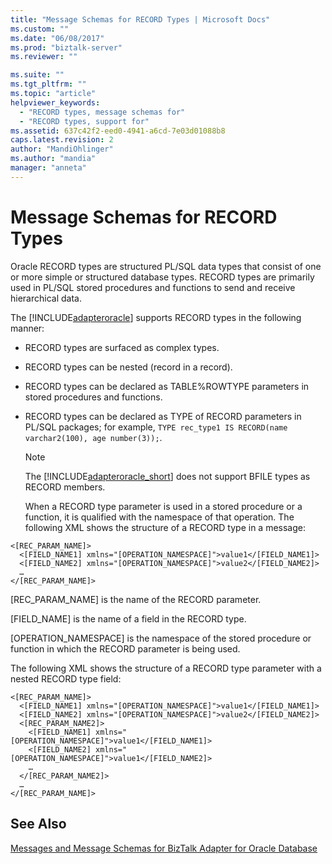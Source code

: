 ```yaml
---
title: "Message Schemas for RECORD Types | Microsoft Docs"
ms.custom: ""
ms.date: "06/08/2017"
ms.prod: "biztalk-server"
ms.reviewer: ""

ms.suite: ""
ms.tgt_pltfrm: ""
ms.topic: "article"
helpviewer_keywords: 
  - "RECORD types, message schemas for"
  - "RECORD types, support for"
ms.assetid: 637c42f2-eed0-4941-a6cd-7e03d01088b8
caps.latest.revision: 2
author: "MandiOhlinger"
ms.author: "mandia"
manager: "anneta"
---
```

# Message Schemas for RECORD Types
Oracle RECORD types are structured PL/SQL data types that consist of one or more simple or structured database types. RECORD types are primarily used in PL/SQL stored procedures and functions to send and receive hierarchical data.  
  
 The [!INCLUDE[adapteroracle](../../includes/adapteroracle-md.md)] supports RECORD types in the following manner:  
  
- RECORD types are surfaced as complex types.  
  
- RECORD types can be nested (record in a record).  
  
- RECORD types can be declared as TABLE%ROWTYPE parameters in stored procedures and functions.  
  
- RECORD types can be declared as TYPE of RECORD parameters in PL/SQL packages; for example, `TYPE rec_type1 IS RECORD(name varchar2(100), age number(3));`.  
  
  > [!NOTE]
  >  The [!INCLUDE[adapteroracle_short](../../includes/adapteroracle-short-md.md)] does not support BFILE types as RECORD members.  
  
  When a RECORD type parameter is used in a stored procedure or a function, it is qualified with the namespace of that operation. The following XML shows the structure of a RECORD type in a message:  
  
```  
<[REC_PARAM_NAME]>  
  <[FIELD_NAME1] xmlns="[OPERATION_NAMESPACE]">value1</[FIELD_NAME1]>  
  <[FIELD_NAME2] xmlns="[OPERATION_NAMESPACE]">value2</[FIELD_NAME2]>  
  …  
</[REC_PARAM_NAME]>  
```  
  
 [REC_PARAM_NAME] is the name of the RECORD parameter.  
  
 [FIELD_NAME] is the name of a field in the RECORD type.  
  
 [OPERATION_NAMESPACE] is the namespace of the stored procedure or function in which the RECORD parameter is being used.  
  
 The following XML shows the structure of a RECORD type parameter with a nested RECORD type field:  
  
```  
<[REC_PARAM_NAME]>    
  <[FIELD_NAME1] xmlns="[OPERATION_NAMESPACE]">value1</[FIELD_NAME1]>  
  <[FIELD_NAME2] xmlns="[OPERATION_NAMESPACE]">value2</[FIELD_NAME2]>  
  <[REC_PARAM_NAME2]>  
    <[FIELD_NAME1] xmlns="[OPERATION_NAMESPACE]">value1</[FIELD_NAME1]>  
    <[FIELD_NAME2] xmlns="[OPERATION_NAMESPACE]">value1</[FIELD_NAME2]>  
    …  
  </[REC_PARAM_NAME2]>  
  …  
</[REC_PARAM_NAME]>  
```  
  
## See Also  
 [Messages and Message Schemas for BizTalk Adapter for Oracle Database](../../adapters-and-accelerators/adapter-oracle-database/messages-and-message-schemas-for-biztalk-adapter-for-oracle-database.md)